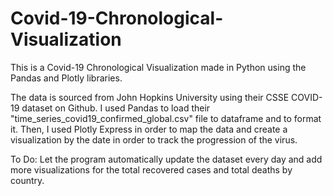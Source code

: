 # Covid-19-Chronological-Visualization
This is a Covid-19 Chronological Visualization made in Python using the Pandas and Plotly libraries.

The data is sourced from John Hopkins University using their CSSE COVID-19 dataset on Github. I used Pandas to load their "time_series_covid19_confirmed_global.csv" file to dataframe and to format it. Then, I used Plotly Express in order to map the data and create a visualization by the date in order to track the progression of the virus.

To Do: Let the program automatically update the dataset every day and add more visualizations for the total recovered cases and total deaths by country.
